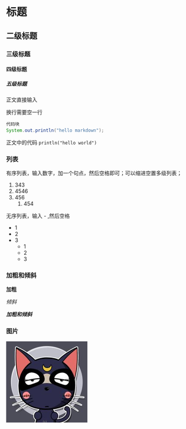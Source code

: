 # 标题
## 二级标题
### 三级标题
#### 四级标题
##### 五级标题

正文直接输入

换行需要空一行

```java
代码块
System.out.println("hello markdown");
```

正文中的代码 ``println("hello world")``

### 列表

有序列表，输入数字，加一个句点，然后空格即可；可以缩进空置多级列表；

1. 343
2. 4546
3. 456
    1. 454

无序列表，输入 - ,然后空格

- 1
- 2
- 3 
    - 1
    - 2
    - 3

### 加粗和倾斜

**加粗** 

*倾斜*

***加粗和倾斜***

### 图片
![](./assets/logo.jpg)